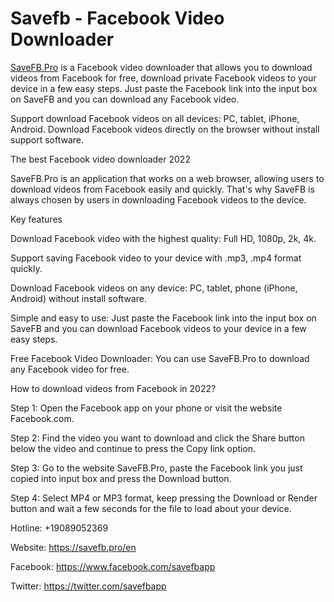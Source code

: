 # Savefb - Facebook Video Downloader
<a href="https://savefb.pro/en">SaveFB.Pro</a> is a Facebook video downloader that allows you to download videos from Facebook for free, download private Facebook videos to your device in a few easy steps. Just paste the Facebook link into the input box on SaveFB and you can download any Facebook video.

Support download Facebook videos on all devices: PC, tablet, iPhone, Android. Download Facebook videos directly on the browser without install support software.

The best Facebook video downloader 2022

SaveFB.Pro is an application that works on a web browser, allowing users to download videos from Facebook easily and quickly. That's why SaveFB is always chosen by users in downloading Facebook videos to the device.

Key features

Download Facebook video with the highest quality: Full HD, 1080p, 2k, 4k.

Support saving Facebook video to your device with .mp3, .mp4 format quickly.

Download Facebook videos on any device: PC, tablet, phone (iPhone, Android) without install software.

Simple and easy to use: Just paste the Facebook link into the input box on SaveFB and you can download Facebook videos to your device in a few easy steps.

Free Facebook Video Downloader: You can use SaveFB.Pro to download any Facebook video for free.

How to download videos from Facebook in 2022?

Step 1: Open the Facebook app on your phone or visit the website Facebook.com.

Step 2: Find the video you want to download and click the Share button below the video and continue to press the Copy link option.

Step 3: Go to the website SaveFB.Pro, paste the Facebook link you just copied into input box and press the Download button.

Step 4: Select MP4 or MP3 format, keep pressing the Download or Render button and wait a few seconds for the file to load about your device.

Hotline: +19089052369

Website: <a href="https://savefb.pro/en">https://savefb.pro/en</a>

Facebook: <a href="https://www.facebook.com/savefbapp">https://www.facebook.com/savefbapp</a>

Twitter: <a href="https://twitter.com/savefbapp">https://twitter.com/savefbapp</a>

